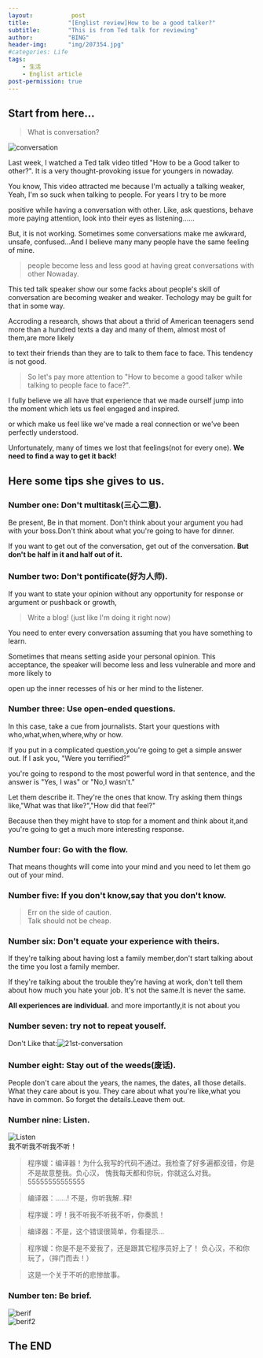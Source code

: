 ```yaml
---
layout:           post
title:           "[Englist review]How to be a good talker?"
subtitle:        "This is from Ted talk for reviewing"
author:          "BING"
header-img:      "img/207354.jpg"    
#categories: Life
tags:
    - 生活
    - Englist article
post-permission: true
---
```


## Start from here...    

> What is conversation?

![conversation](/img/in-post/HT-talk3.png)

 
Last week, I watched a Ted talk video titled "How to be a Good talker to other?". It is a very thought-provoking issue for youngers in nowaday.     
 
You know, This video attracted me because I'm actually a talking weaker, Yeah, I'm so suck when talking to people. For years I try to be more      

positive while having a conversation with other. Like, ask questions, behave more paying attention, look into their eyes as listening......     

But, it is not working. Sometimes some conversations make me awkward, unsafe, confused...And I believe many many people have the same feeling of mine.       

>people become less and less good at having  great conversations with other Nowaday.     

This ted talk speaker show our some facks about people's skill of conversation are becoming weaker and weaker. Techology may be guilt for that in some way.     

Accroding a research, shows that about a thrid of American teenagers send more than a hundred texts a day and many of them, almost most of them,are more likely      

to text their friends than they are to talk to them face to face. This tendency is not good.     

> So let's pay more attention to "How to become a good talker while talking to people face to face?".

I fully believe we all have that experience that we made ourself jump into the moment which lets us feel engaged and inspired.   

or which make us feel like we've made a real connection or we've been perfectly understood.

Unfortunately, many of times we lost that feelings(not for every one).  <b>We need to find a way to get it back!</b>       



## Here some tips she gives to us.

### Number one:  Don't multitask(三心二意).
Be present, Be in that moment. Don't think about your argument you had with your boss.Don't think about what you're going to have for dinner.     

If you want to get out of the conversation, get out of the conversation. <b>But don't be half in it and half out of it.</b>      
     
### Number two:  Don't pontificate(好为人师).     

If you want to state your opinion without any opportunity for response or argument or pushback or growth,

> Write a blog! (just like I'm doing it right now)     

You need to enter every conversation assuming that you have something to learn.      

Sometimes that means setting aside your personal opinion. This acceptance, the speaker will become less and less vulnerable and more and more likely to       

open up the inner recesses of his or her mind to the listener.

### Number three: Use open-ended questions.      
In this case, take a cue from journalists. Start your questions with who,what,when,where,why or how.      

If you put in a complicated question,you're going to get a simple answer out. If I ask you, "Were you terrified?"    

you're going to respond to the most powerful word in that sentence, and the answer is "Yes, I was" or "No,I wasn't."      

Let them describe it. They're the ones that know. Try asking them things like,"What was that like?","How did that feel?"    

Because then they might have to stop for a moment and think about it,and you're going to get a much more interesting response.

### Number four: Go with the flow.    
That means thoughts will come into your mind and you need to let them go out of your mind.       
### Number five: If you don't know,say that you don't know.        
> Err on the side of caution.    
> Talk should not be cheap.       
### Number six: Don't equate your experience with theirs.          
If they're talking about having lost a family member,don't start talking about the time you lost a family member.     

If they're talking about the trouble they're having at work, don't tell them about how much you hate your job. It's not the same.It is never the same.    

<b>All experiences are individual.</b> and more importantly,it is not about you     

### Number seven: try not to repeat youself.      

Don't Like that:![21st-conversation](/img/in-post/21st-conversation.png)        

### Number eight: Stay out of the weeds(废话).        
People don't care about the years, the names, the dates, all those details. What they care about is you. They care about what you're like,what you have in common. So forget the details.Leave them out.     


### Number nine: Listen.       
![Listen](/img/in-post/HT-talk2.jpg)        
我不听我不听我不听！     

> 程序媛：编译器！为什么我写的代码不通过。我检查了好多遍都没错，你是不是故意整我。负心汉， 愧我每天都和你玩，你就这么对我。55555555555555       

> 编译器：......! 不是，你听我解..释!    

> 程序媛：哼！我不听我不听我不听，你奏凯！     

> 编译器：不是，这个错误很简单，你看提示...    

> 程序媛：你是不是不爱我了，还是跟其它程序员好上了！ 负心汉，不和你玩了，（摔门而去！） 

> 这是一个关于不听的悲惨故事。     
      
### Number ten: Be brief.    
![berif](/img/in-post/berif.png)             
![berif2](/img/in-post/berif2.png)                  
    
## The END
      
